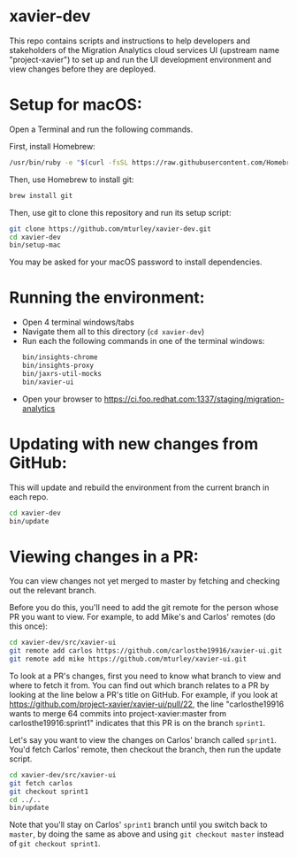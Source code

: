 # xavier-dev

This repo contains scripts and instructions to help developers and stakeholders of the Migration Analytics cloud services UI (upstream name "project-xavier") to set up and run the UI development environment and view changes before they are deployed.

# Setup for macOS:

Open a Terminal and run the following commands.

First, install Homebrew:
```sh
/usr/bin/ruby -e "$(curl -fsSL https://raw.githubusercontent.com/Homebrew/install/master/install)"
```

Then, use Homebrew to install git:
```sh
brew install git
```

Then, use git to clone this repository and run its setup script:

```sh
git clone https://github.com/mturley/xavier-dev.git
cd xavier-dev
bin/setup-mac
```

You may be asked for your macOS password to install dependencies.

# Running the environment:

* Open 4 terminal windows/tabs
* Navigate them all to this directory (`cd xavier-dev`)
* Run each the following commands in one of the terminal windows:
  ```sh
  bin/insights-chrome
  bin/insights-proxy
  bin/jaxrs-util-mocks
  bin/xavier-ui
  ```
* Open your browser to https://ci.foo.redhat.com:1337/staging/migration-analytics

# Updating with new changes from GitHub:

This will update and rebuild the environment from the current branch in each repo.

```sh
cd xavier-dev
bin/update
```

# Viewing changes in a PR:

You can view changes not yet merged to master by fetching and checking out the relevant branch.

Before you do this, you'll need to add the git remote for the person whose PR you want to view.
For example, to add Mike's and Carlos' remotes (do this once):

```sh
cd xavier-dev/src/xavier-ui
git remote add carlos https://github.com/carlosthe19916/xavier-ui.git
git remote add mike https://github.com/mturley/xavier-ui.git
```

To look at a PR's changes, first you need to know what branch to view and where to fetch it from. You can find out which branch relates to a PR by looking at the line below a PR's title on GitHub. For example, if you look at https://github.com/project-xavier/xavier-ui/pull/22, the line "carlosthe19916 wants to merge 64 commits into project-xavier:master from carlosthe19916:sprint1" indicates that this PR is on the branch `sprint1`.

Let's say you want to view the changes on Carlos' branch called `sprint1`. You'd fetch Carlos' remote, then checkout the branch, then run the update script.
```sh
cd xavier-dev/src/xavier-ui
git fetch carlos
git checkout sprint1
cd ../..
bin/update
```

Note that you'll stay on Carlos' `sprint1` branch until you switch back to `master`, by doing the same as above and using `git checkout master` instead of `git checkout sprint1`.
